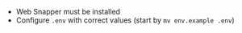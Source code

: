 - Web Snapper must be installed
- Configure `.env` with correct values (start by `mv env.example .env`)
